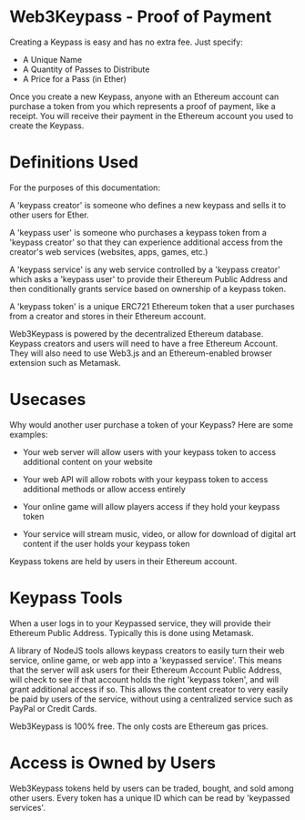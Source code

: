  

Web3Keypass - Proof of Payment
=======================================

Creating a Keypass is easy and has no extra fee. Just specify:
  * A Unique Name
  * A Quantity of Passes to Distribute
  * A Price for a Pass (in Ether)

Once you create a new Keypass, anyone with an Ethereum account can purchase a token from you which represents a proof of payment, like a receipt.  You will receive their payment in the Ethereum account you used to create the Keypass.

Definitions Used
=======================================
For the purposes of this documentation:

 A 'keypass creator' is someone who defines a new keypass and sells it to other users for Ether.  

 A 'keypass user' is someone who purchases a keypass token from a 'keypass creator' so that they can experience additional access from the creator's web services (websites, apps, games, etc.)  

 A 'keypass service' is any web service controlled by a 'keypass creator' which asks a 'keypass user' to provide their Ethereum Public Address and then conditionally grants service based on ownership of a keypass token.  

 A 'keypass token' is a unique ERC721 Ethereum token that a user purchases from a creator and stores in their Ethereum account.

Web3Keypass is powered by the decentralized Ethereum database.  Keypass creators and users will need to have a free Ethereum Account.  They will also need to use Web3.js and an Ethereum-enabled browser extension such as Metamask.    

Usecases
========================================

Why would another user purchase a token of your Keypass? Here are some examples:

  * Your web server will allow users with your keypass token to access additional content on your website

  * Your web API will allow robots with your keypass token to access additional methods or allow access entirely

  * Your online game will allow players access if they hold your keypass token

  * Your service will stream music, video, or allow for download of digital art content if the user holds your keypass token


Keypass tokens are held by users in their Ethereum account.  


Keypass Tools
========================================

When a user logs in to your Keypassed service, they will provide their Ethereum Public Address.  Typically this is done using Metamask.

A library of NodeJS tools allows keypass creators to easily turn their web service, online game, or web app into a 'keypassed service'.  This means that the server will ask users for their Ethereum Account Public Address, will check to see if that account holds the right 'keypass token', and will grant additional access if so.  This allows the content creator to very easily be paid by users of the service, without using a centralized service such as PayPal or Credit Cards.

Web3Keypass is 100% free.  The only costs are Ethereum gas prices.  

Access is Owned by Users
========================================
Web3Keypass tokens held by users can be traded, bought, and sold among other users.  Every token has a unique ID which can be read by 'keypassed services'.  
